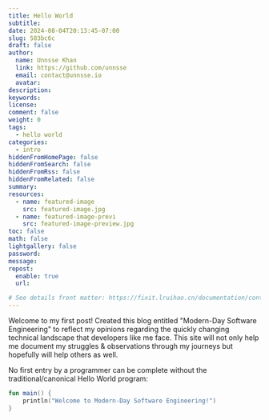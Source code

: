 ```yaml
---
title: Hello World
subtitle:
date: 2024-08-04T20:13:45-07:00
slug: 583bc6c
draft: false
author: 
  name: Unnsse Khan
  link: https://github.com/unnsse
  email: contact@unnsse.io
  avatar: 
description:
keywords:
license:
comment: false
weight: 0
tags:
  - hello world
categories:
  - intro
hiddenFromHomePage: false
hiddenFromSearch: false
hiddenFromRss: false
hiddenFromRelated: false
summary:
resources:
  - name: featured-image
    src: featured-image.jpg
  - name: featured-image-previ
    src: featured-image-preview.jpg
toc: false
math: false
lightgallery: false
password:
message:
repost:
  enable: true
  url:

# See details front matter: https://fixit.lruihao.cn/documentation/content-management/introduction/#front-matter
---
```


Welcome to my first post! Created this blog entitled "Modern-Day Software Engineering" to reflect my opinions regarding
the quickly changing technical landscape that developers like me face. This site will not only help me document my struggles
& observations through my journeys but hopefully will help others as well. 

No first entry by a programmer can be complete without the traditional/canonical Hello World program:
 
```kotlin
fun main() {
    println("Welcome to Modern-Day Software Engineering!")
}
```